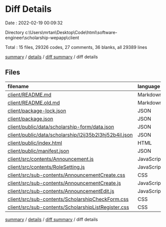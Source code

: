 # Diff Details

Date : 2022-02-19 00:09:32

Directory c:\Users\mrtan\Desktop\Code\html\software-engineer\scholarship-wepapp\client

Total : 15 files,  29326 codes, 27 comments, 36 blanks, all 29389 lines

[summary](results.md) / [details](details.md) / [diff summary](diff.md) / diff details

## Files
| filename | language | code | comment | blank | total |
| :--- | :--- | ---: | ---: | ---: | ---: |
| [client/README.md](/client/README.md) | Markdown | 38 | 0 | 33 | 71 |
| [client/README.old.md](/client/README.old.md) | Markdown | 1 | 0 | 2 | 3 |
| [client/package-lock.json](/client/package-lock.json) | JSON | 29,140 | 0 | 1 | 29,141 |
| [client/package.json](/client/package.json) | JSON | 47 | 0 | 1 | 48 |
| [client/public/data/scholarship-form/data.json](/client/public/data/scholarship-form/data.json) | JSON | 13 | 0 | 0 | 13 |
| [client/public/data/scholarship/l2ij35b2l3hj52b4il.json](/client/public/data/scholarship/l2ij35b2l3hj52b4il.json) | JSON | 40 | 0 | 0 | 40 |
| [client/public/index.html](/client/public/index.html) | HTML | 46 | 26 | 5 | 77 |
| [client/public/manifest.json](/client/public/manifest.json) | JSON | 25 | 0 | 1 | 26 |
| [client/src/contents/Announcement.js](/client/src/contents/Announcement.js) | JavaScript | 0 | 1 | 0 | 1 |
| [client/src/contents/RoleSetting.js](/client/src/contents/RoleSetting.js) | JavaScript | 0 | 0 | -1 | -1 |
| [client/src/sub-contents/AnnouncementCreate.css](/client/src/sub-contents/AnnouncementCreate.css) | CSS | 0 | 0 | -4 | -4 |
| [client/src/sub-contents/AnnouncementCreate.js](/client/src/sub-contents/AnnouncementCreate.js) | JavaScript | -12 | 0 | -2 | -14 |
| [client/src/sub-contents/AnnouncementEdit.js](/client/src/sub-contents/AnnouncementEdit.js) | JavaScript | -18 | 0 | -3 | -21 |
| [client/src/sub-contents/ScholarshipCheckForm.css](/client/src/sub-contents/ScholarshipCheckForm.css) | CSS | 3 | 0 | 2 | 5 |
| [client/src/sub-contents/ScholarshipListRegister.css](/client/src/sub-contents/ScholarshipListRegister.css) | CSS | 3 | 0 | 1 | 4 |

[summary](results.md) / [details](details.md) / [diff summary](diff.md) / diff details
